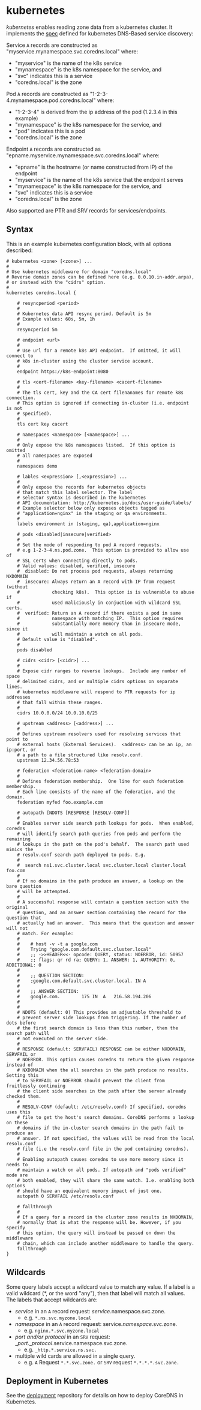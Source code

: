 # kubernetes

*kubernetes* enables reading zone data from a kubernetes cluster.
It implements the [spec](https://github.com/kubernetes/dns/blob/master/docs/specification.md)
defined for kubernetes DNS-Based service discovery:

Service `A` records are constructed as "myservice.mynamespace.svc.coredns.local" where:

* "myservice" is the name of the k8s service
* "mynamespace" is the k8s namespace for the service, and
* "svc" indicates this is a service
* "coredns.local" is the zone

Pod `A` records are constructed as "1-2-3-4.mynamespace.pod.coredns.local" where:

* "1-2-3-4" is derived from the ip address of the pod (1.2.3.4 in this example)
* "mynamespace" is the k8s namespace for the service, and
* "pod" indicates this is a pod
* "coredns.local" is the zone

Endpoint `A` records are constructed as "epname.myservice.mynamespace.svc.coredns.local" where:

* "epname" is the hostname (or name constructed from IP) of the endpoint
* "myservice" is the name of the k8s service that the endpoint serves
* "mynamespace" is the k8s namespace for the service, and
* "svc" indicates this is a service
* "coredns.local" is the zone

Also supported are PTR and SRV records for services/endpoints.

## Syntax

This is an example kubernetes configuration block, with all options described:

```
# kubernetes <zone> [<zone>] ...
#
# Use kubernetes middleware for domain "coredns.local"
# Reverse domain zones can be defined here (e.g. 0.0.10.in-addr.arpa),
# or instead with the "cidrs" option.
#
kubernetes coredns.local {

	# resyncperiod <period>
	#
	# Kubernetes data API resync period. Default is 5m
	# Example values: 60s, 5m, 1h
	#
	resyncperiod 5m

	# endpoint <url>
	#
	# Use url for a remote k8s API endpoint.  If omitted, it will connect to
	# k8s in-cluster using the cluster service account.
	#
	endpoint https://k8s-endpoint:8080

	# tls <cert-filename> <key-filename> <cacert-filename>
	#
	# The tls cert, key and the CA cert filenanames for remote k8s connection.
	# This option is ignored if connecting in-cluster (i.e. endpoint is not
	# specified).
	#
	tls cert key cacert

	# namespaces <namespace> [<namespace>] ...
	#
	# Only expose the k8s namespaces listed.  If this option is omitted
	# all namespaces are exposed
	#
	namespaces demo

	# lables <expression> [,<expression>] ...
	#
	# Only expose the records for kubernetes objects
	# that match this label selector. The label
	# selector syntax is described in the kubernetes
	# API documentation: http://kubernetes.io/docs/user-guide/labels/
	# Example selector below only exposes objects tagged as
	# "application=nginx" in the staging or qa environments.
	#
	labels environment in (staging, qa),application=nginx

	# pods <disabled|insecure|verified>
	#
	# Set the mode of responding to pod A record requests.
	# e.g 1-2-3-4.ns.pod.zone.  This option is provided to allow use of
	# SSL certs when connecting directly to pods.
	# Valid values: disabled, verified, insecure
	#  disabled: Do not process pod requests, always returning NXDOMAIN
	#  insecure: Always return an A record with IP from request (without
	#            checking k8s).  This option is is vulnerable to abuse if
	#            used maliciously in conjuction with wildcard SSL certs.
	#  verified: Return an A record if there exists a pod in same
	#            namespace with matching IP.  This option requires
	#            substantially more memory than in insecure mode, since it
	#            will maintain a watch on all pods.
	# Default value is "disabled".
	#
	pods disabled

	# cidrs <cidr> [<cidr>] ...
	#
	# Expose cidr ranges to reverse lookups.  Include any number of space
	# delimited cidrs, and or multiple cidrs options on separate lines.
	# kubernetes middleware will respond to PTR requests for ip addresses
	# that fall within these ranges.
	#
	cidrs 10.0.0.0/24 10.0.10.0/25

	# upstream <address> [<address>] ...
	#
	# Defines upstream resolvers used for resolving services that point to
	# external hosts (External Services).  <address> can be an ip, an ip:port, or
	# a path to a file structured like resolv.conf.
	upstream 12.34.56.78:53
	
	# federation <federation-name> <federation-domain>
	#
	# Defines federation membership.  One line for each federation membership.
	# Each line consists of the name of the federation, and the domain.
	federation myfed foo.example.com
	
	# autopath [NDOTS [RESPONSE [RESOLV-CONF]]
	#
	# Enables server side search path lookups for pods.  When enabled, coredns
	# will identify search path queries from pods and perform the remaining
	# lookups in the path on the pod's behalf.  The search path used mimics the
	# resolv.conf search path deployed to pods. E.g.
	#
	#  search ns1.svc.cluster.local svc.cluster.local cluster.local foo.com
	#
	# If no domains in the path produce an answer, a lookup on the bare question
	# will be attempted.	
	#
	# A successful response will contain a question section with the original
	# question, and an answer section containing the record for the question that
	# actually had an answer.  This means that the question and answer will not
	# match. For example:
	#
	#    # host -v -t a google.com
	#    Trying "google.com.default.svc.cluster.local"
	#    ;; ->>HEADER<<- opcode: QUERY, status: NOERROR, id: 50957
	#    ;; flags: qr rd ra; QUERY: 1, ANSWER: 1, AUTHORITY: 0, ADDITIONAL: 0
	#
	#    ;; QUESTION SECTION:
	#    ;google.com.default.svc.cluster.local. IN A
	#
	#    ;; ANSWER SECTION:
	#    google.com.		175	IN	A	216.58.194.206
	#
	#
	# NDOTS (default: 0) This provides an adjustable threshold to
	# prevent server side lookups from triggering. If the number of dots before
	# the first search domain is less than this number, then the search path will
	# not executed on the server side.
	#
	# RESPONSE (default: SERVFAIL) RESPONSE can be either NXDOMAIN, SERVFAIL or
	# NOERROR. This option causes coredns to return the given response instead of
	# NXDOMAIN when the all searches in the path produce no results. Setting this
	# to SERVFAIL or NOERROR should prevent the client from fruitlessly continuing
	# the client side searches in the path after the server already checked them.
	#
	# RESOLV-CONF (default: /etc/resolv.conf) If specified, coredns uses this
	# file to get the host's search domains. CoreDNS performs a lookup on these
	# domains if the in-cluster search domains in the path fail to produce an
	# answer. If not specified, the values will be read from the local resolv.conf
	# file (i.e the resolv.conf file in the pod containing coredns).
	#
	# Enabling autopath causes coredns to use more memory since it needs to
	# maintain a watch on all pods. If autopath and "pods verified" mode are
	# both enabled, they will share the same watch. I.e. enabling both options
	# should have an equivalent memory impact of just one.
	autopath 0 SERVFAIL /etc/resolv.conf

	# fallthrough
	#
	# If a query for a record in the cluster zone results in NXDOMAIN,
	# normally that is what the response will be. However, if you specify
	# this option, the query will instead be passed on down the middleware
	# chain, which can include another middleware to handle the query.
	fallthrough
}

```

## Wildcards

Some query labels accept a wildcard value to match any value.
If a label is a valid wildcard (\*, or the word "any"), then that label will match
all values.  The labels that accept wildcards are:
* _service_ in an `A` record request: _service_.namespace.svc.zone.
   * e.g. `*.ns.svc.myzone.local`
* _namespace_ in an `A` record request: service._namespace_.svc.zone.
   * e.g. `nginx.*.svc.myzone.local`
* _port and/or protocol_ in an `SRV` request: __port_.__protocol_.service.namespace.svc.zone.
   * e.g. `_http.*.service.ns.svc.`
* multiple wild cards are allowed in a single query.
   * e.g. `A` Request `*.*.svc.zone.` or `SRV` request `*.*.*.*.svc.zone.`

## Deployment in Kubernetes

See the [deployment](https://github.com/coredns/deployment) repository for details on how
to deploy CoreDNS in Kubernetes.
